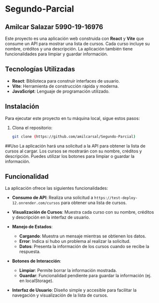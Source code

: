# Segundo-Parcial
## Amilcar Salazar 5990-19-16976
Este proyecto es una aplicación web construida con **React** y **Vite** que consume un API para mostrar una lista de cursos. Cada curso incluye su nombre, créditos y una descripción. La aplicación también tiene funcionalidades para limpiar y guardar información.

## Tecnologías Utilizadas

- **React**: Biblioteca para construir interfaces de usuario.
- **Vite**: Herramienta de construcción rápida y moderna.
- **JavaScript**: Lenguaje de programación utilizado.

## Instalación

Para ejecutar este proyecto en tu máquina local, sigue estos pasos:

1. Clona el repositorio:

   ```bash
   git clone (https://github.com/amilcarsal/Segundo-Parcial)

##Uso
La aplicación hará una solicitud a la API para obtener la lista de cursos al cargar.
Los cursos se mostrarán con su nombre, créditos y descripción.
Puedes utilizar los botones para limpiar o guardar la información.
## Funcionalidad

La aplicación ofrece las siguientes funcionalidades:

- **Consumo de API**: Realiza una solicitud a `https://test-deploy-12.onrender.com/cursos` para obtener una lista de cursos.
  
- **Visualización de Cursos**: Muestra cada curso con su nombre, créditos y descripción en la interfaz de usuario.
  
- **Manejo de Estados**:
  - **Cargando**: Muestra un mensaje mientras se obtienen los datos.
  - **Error**: Indica si hubo un problema al realizar la solicitud.
  - **Datos**: Presenta la información de los cursos cuando se recibe la respuesta.

- **Botones de Interacción**:
  - **Limpiar**: Permite borrar la información mostrada.
  - **Guardar**: Funcionalidad pendiente para guardar la información (ej. en localStorage).

- **Interfaz de Usuario**: Diseño simple y accesible para facilitar la navegación y visualización de la lista de cursos.
